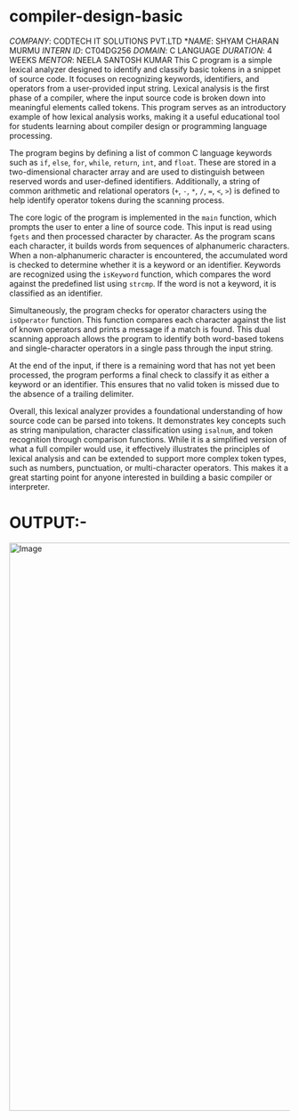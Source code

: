 # compiler-design-basic
*COMPANY*: CODTECH IT SOLUTIONS PVT.LTD
**NAME*: SHYAM CHARAN MURMU
*INTERN ID*: CT04DG256
*DOMAIN*: C LANGUAGE
*DURATION*: 4 WEEKS
*MENTOR*: NEELA SANTOSH KUMAR
This C program is a simple lexical analyzer designed to identify and classify basic tokens in a snippet of source code. It focuses on recognizing keywords, identifiers, and operators from a user-provided input string. Lexical analysis is the first phase of a compiler, where the input source code is broken down into meaningful elements called tokens. This program serves as an introductory example of how lexical analysis works, making it a useful educational tool for students learning about compiler design or programming language processing.

The program begins by defining a list of common C language keywords such as `if`, `else`, `for`, `while`, `return`, `int`, and `float`. These are stored in a two-dimensional character array and are used to distinguish between reserved words and user-defined identifiers. Additionally, a string of common arithmetic and relational operators (`+`, `-`, `*`, `/`, `=`, `<`, `>`) is defined to help identify operator tokens during the scanning process.

The core logic of the program is implemented in the `main` function, which prompts the user to enter a line of source code. This input is read using `fgets` and then processed character by character. As the program scans each character, it builds words from sequences of alphanumeric characters. When a non-alphanumeric character is encountered, the accumulated word is checked to determine whether it is a keyword or an identifier. Keywords are recognized using the `isKeyword` function, which compares the word against the predefined list using `strcmp`. If the word is not a keyword, it is classified as an identifier.

Simultaneously, the program checks for operator characters using the `isOperator` function. This function compares each character against the list of known operators and prints a message if a match is found. This dual scanning approach allows the program to identify both word-based tokens and single-character operators in a single pass through the input string.

At the end of the input, if there is a remaining word that has not yet been processed, the program performs a final check to classify it as either a keyword or an identifier. This ensures that no valid token is missed due to the absence of a trailing delimiter.

Overall, this lexical analyzer provides a foundational understanding of how source code can be parsed into tokens. It demonstrates key concepts such as string manipulation, character classification using `isalnum`, and token recognition through comparison functions. While it is a simplified version of what a full compiler would use, it effectively illustrates the principles of lexical analysis and can be extended to support more complex token types, such as numbers, punctuation, or multi-character operators. This makes it a great starting point for anyone interested in building a basic compiler or interpreter.

# OUTPUT:-
<img width="1918" height="1021" alt="Image" src="https://github.com/user-attachments/assets/0e1f449a-610d-4e21-9a98-92ab70f301a7" />
